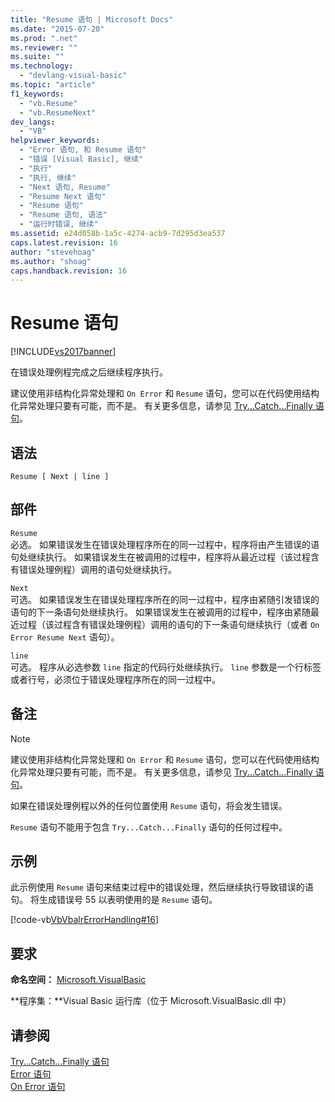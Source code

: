 ```yaml
---
title: "Resume 语句 | Microsoft Docs"
ms.date: "2015-07-20"
ms.prod: ".net"
ms.reviewer: ""
ms.suite: ""
ms.technology: 
  - "devlang-visual-basic"
ms.topic: "article"
f1_keywords: 
  - "vb.Resume"
  - "vb.ResumeNext"
dev_langs: 
  - "VB"
helpviewer_keywords: 
  - "Error 语句, 和 Resume 语句"
  - "错误 [Visual Basic], 继续"
  - "执行"
  - "执行, 继续"
  - "Next 语句, Resume"
  - "Resume Next 语句"
  - "Resume 语句"
  - "Resume 语句, 语法"
  - "运行时错误, 继续"
ms.assetid: e24d058b-1a5c-4274-acb9-7d295d3ea537
caps.latest.revision: 16
author: "stevehoag"
ms.author: "shoag"
caps.handback.revision: 16
---
```

# Resume 语句
[!INCLUDE[vs2017banner](../../../visual-basic/includes/vs2017banner.md)]

在错误处理例程完成之后继续程序执行。  
  
 建议使用非结构化异常处理和 `On Error` 和 `Resume` 语句，您可以在代码使用结构化异常处理只要有可能，而不是。  有关更多信息，请参见 [Try...Catch...Finally 语句](../../../visual-basic/language-reference/statements/try-catch-finally-statement.md)。  
  
## 语法  
  
```  
Resume [ Next | line ]  
```  
  
## 部件  
 `Resume`  
 必选。  如果错误发生在错误处理程序所在的同一过程中，程序将由产生错误的语句处继续执行。  如果错误发生在被调用的过程中，程序将从最近过程（该过程含有错误处理例程）调用的语句处继续执行。  
  
 `Next`  
 可选。  如果错误发生在错误处理程序所在的同一过程中，程序由紧随引发错误的语句的下一条语句处继续执行。  如果错误发生在被调用的过程中，程序由紧随最近过程（该过程含有错误处理例程）调用的语句的下一条语句继续执行（或者 `On Error Resume Next` 语句）。  
  
 `line`  
 可选。  程序从必选参数 `line` 指定的代码行处继续执行。  `line` 参数是一个行标签或者行号，必须位于错误处理程序所在的同一过程中。  
  
## 备注  
  
> [!NOTE]
>  建议使用非结构化异常处理和 `On Error` 和 `Resume` 语句，您可以在代码使用结构化异常处理只要有可能，而不是。  有关更多信息，请参见 [Try...Catch...Finally 语句](../../../visual-basic/language-reference/statements/try-catch-finally-statement.md)。  
  
 如果在错误处理例程以外的任何位置使用 `Resume` 语句，将会发生错误。  
  
 `Resume` 语句不能用于包含 `Try...Catch...Finally` 语句的任何过程中。  
  
## 示例  
 此示例使用 `Resume` 语句来结束过程中的错误处理，然后继续执行导致错误的语句。  将生成错误号 55 以表明使用的是 `Resume` 语句。  
  
 [!code-vb[VbVbalrErrorHandling#16](../../../visual-basic/language-reference/statements/codesnippet/VisualBasic/resume-statement_1.vb)]  
  
## 要求  
 **命名空间：** [Microsoft.VisualBasic](../../../visual-basic/language-reference/runtime-library-members.md)  
  
 **程序集：**Visual Basic 运行库（位于 Microsoft.VisualBasic.dll 中）  
  
## 请参阅  
 [Try...Catch...Finally 语句](../../../visual-basic/language-reference/statements/try-catch-finally-statement.md)   
 [Error 语句](../../../visual-basic/language-reference/statements/error-statement.md)   
 [On Error 语句](../../../visual-basic/language-reference/statements/on-error-statement.md)